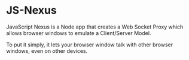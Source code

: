 # JS-Nexus
JavaScript Nexus is a Node app that creates a Web Socket Proxy which allows browser windows to emulate a Client/Server Model.

To put it simply, it lets your browser window talk with other browser windows, even on other devices.
